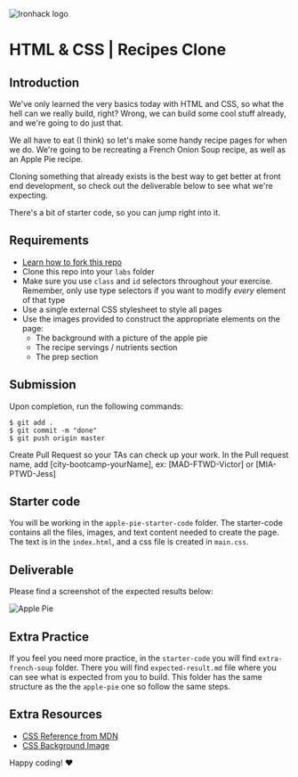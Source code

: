 ![Ironhack logo](https://i.imgur.com/1QgrNNw.png)

# HTML & CSS | Recipes Clone

## Introduction

We've only learned the very basics today with HTML and CSS, so what the hell can we really build, right? Wrong, we can build some cool stuff already, and we're going to do just that.

We all have to eat (I think) so let's make some handy recipe pages for when we do. We're going to be recreating a French Onion Soup recipe, as well as an Apple Pie recipe.

Cloning something that already exists is the best way to get better at front end development, so check out the deliverable below to see what we're expecting.

There's a bit of starter code, so you can jump right into it.

## Requirements

- [Learn how to fork this repo](https://guides.github.com/activities/forking/)
- Clone this repo into your `labs` folder
- Make sure you use `class` and `id` selectors throughout your exercise. Remember, only use type selectors if you want to modify *every* element of that type
- Use a single external CSS stylesheet to style all pages
- Use the images provided to construct the appropriate elements on the page:
  - The background with a picture of the apple pie 
  - The recipe servings / nutrients section
  - The prep section

## Submission

Upon completion, run the following commands:
```
$ git add .
$ git commit -m "done"
$ git push origin master
```
Create Pull Request so your TAs can check up your work.
In the Pull request name, add [city-bootcamp-yourName], ex: [MAD-FTWD-Victor] or [MIA-PTWD-Jess]

## Starter code

You will be working in the `apple-pie-starter-code` folder. The starter-code contains all the files, images, and text content needed to create the page. The text is in the `index.html`, and a css file is created in `main.css`.

## Deliverable

Please find a screenshot of the expected results below:

![Apple Pie](https://i.imgur.com/lGGM68Q.jpg)
<!-- ![French Onion](https://i.imgur.com/uepu2DO.jpg) -->

## Extra Practice
If you feel you need more practice, in the `starter-code` you will find `extra-french-soup` folder. There you will find `expected-result.md` file where you can see what is expected from you to build. This folder has the same structure as the the `apple-pie` one so follow the same steps. 

## Extra Resources

- [CSS Reference from MDN](https://developer.mozilla.org/en-US/docs/Web/CSS)
- [CSS Background Image](https://developer.mozilla.org/en/docs/Web/CSS/background-image)

Happy coding! :heart:
